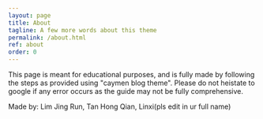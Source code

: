 ```yaml
---
layout: page
title: About
tagline: A few more words about this theme
permalink: /about.html
ref: about
order: 0
---
```

This page is meant for educational purposes, and is fully made by following the steps as provided using "caymen blog theme".
Please do not heistate to google if any error occurs as the guide may not be fully comprehensive.

Made by: Lim Jing Run, Tan Hong Qian, Linxi(pls edit in ur full name)
